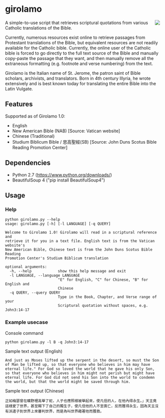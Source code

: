 # girolamo
<img align="right" src="https://upload.wikimedia.org/wikipedia/commons/thumb/d/db/Caravaggio_-_San_Gerolamo.jpg/320px-Caravaggio_-_San_Gerolamo.jpg">

A simple-to-use script that retrieves scriptural quotations from various Catholic translations of the Bible. 

Currently, numerous resources exist online to retrieve passages from Protestant translations of the Bible, but equivalent resources are not readily available for the Catholic bible. Currently, the online user of the Catholic bible is forced to go directly to the full text source of the Bible and manually copy-paste the passage that they want, and then manually remove all the extraneous formatting (e.g. footnote and verse numbering) from the text.

Girolamo is the Italian name of St. Jerome, the patron saint of Bible scholars, archivists, and translators. Born in 4th century Illyria, he wrote extensively and is best known today for translating the entire Bible into the Latin Vulgate.

## Features
Supported as of Girolamo 1.0:
* English
 * New American Bible (NAB) [Source: Vatican website]
* Chinese (Traditional)
 * Studium Biblicum Bible / 思高聖經(SB) [Source: John Duns Scotus Bible Reading Promotion Center]

## Dependencies
* Python 2.7 (https://www.python.org/downloads/)
* BeautifulSoup 4 ("pip install BeautifulSoup4")

## Usage
### Help
```
python girolamo.py --help
usage: girolamo.py [-h] [-l LANGUAGE] [-q QUERY]

Welcome to Girolamo 1.0! Girolamo will read in a scriptural reference and
retrieve it for you in a text file. English text is from the Vatican website's
New American Bible, Chinese text is from the John Duns Scotus Bible Reading
Promotion Center's Studium Biblicum translation

optional arguments:
  -h, --help            show this help message and exit
  -l LANGUAGE, --language LANGUAGE
                        "E" for English, "C" for Chinese, "B" for English and
                        Chinese
  -q QUERY, --query QUERY
                        Type in the Book, Chapter, and Verse range of your
                        Scriptural quotation without spaces, e.g. John3:14-17
```
### Example usecase
Console command
```
python girolamo.py -l B -q John3:14-17
```
Sample text output (English)
```
And just as Moses lifted up the serpent in the desert, so must the Son of Man be lifted up, so that everyone who believes in him may have eternal life." For God so loved the world that he gave his only Son, so that everyone who believes in him might not perish but might have eternal life. For God did not send his Son into the world to condemn the world, but that the world might be saved through him.
```
Sample text output (Chinese)
```
正如梅瑟曾在曠野裡高舉了蛇，人子也應照樣被舉起來，使凡信的人，在他內得永生。」天主竟這樣愛了世界，甚至賜下了自己的獨生子，使凡信他的人不至喪亡，反而獲得永生，因為天主沒有派遣子到世界上來審判世界，而是為叫世界藉著他而獲救。
```

